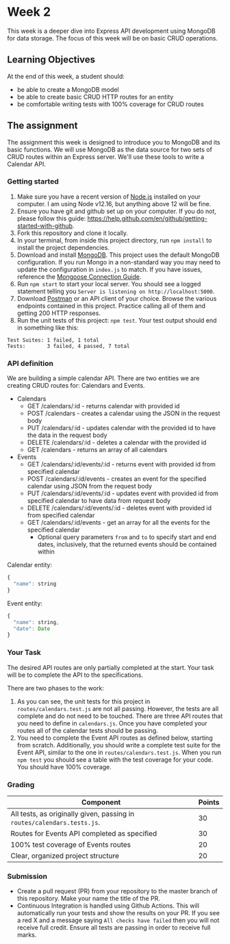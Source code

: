 # Week 2

This week is a deeper dive into Express API development using MongoDB for data storage. The focus of this week will be on basic CRUD operations.

## Learning Objectives

At the end of this week, a student should:
- be able to create a MongoDB model
- be able to create basic CRUD HTTP routes for an entity
- be comfortable writing tests with 100% coverage for CRUD routes

## The assignment

The assignment this week is designed to introduce you to MongoDB and its basic functions. We will use MongoDB as the data source for two sets of CRUD routes within an Express server. We'll use these tools to write a Calendar API.

### Getting started

1. Make sure you have a recent version of [Node.js](https://nodejs.org/en/download/) installed on your computer. I am using Node v12.16, but anything above 12 will be fine.
2. Ensure you have git and github set up on your computer. If you do not, please follow this guide: https://help.github.com/en/github/getting-started-with-github.
3. Fork this repository and clone it locally. 
4. In your terminal, from inside this project directory, run `npm install` to install the project dependencies.
5. Download and install [MongoDB](https://www.mongodb.com/try/download/community). This project uses the default MongoDB configuration. If you run Mongo in a non-standard way you may need to update the configuration in `index.js` to match. If you have issues, reference the [Mongoose Connection Guide](https://mongoosejs.com/docs/connections.html).
6. Run `npm start` to start your local server. You should see a logged statement telling you `Server is listening on http://localhost:5000`.
7. Download [Postman](https://www.postman.com/) or an API client of your choice. Browse the various endpoints contained in this project. Practice calling all of them and getting 200 HTTP responses.
8. Run the unit tests of this project: `npm test`. Your test output should end in something like this:
```
Test Suites: 1 failed, 1 total
Tests:       3 failed, 4 passed, 7 total
```

### API definition

We are building a simple calendar API. There are two entities we are creating CRUD routes for: Calendars and Events.

* Calendars
  * GET /calendars/:id - returns calendar with provided id
  * POST /calendars - creates a calendar using the JSON in the request body
  * PUT /calendars/:id - updates calendar with the provided id to have the data in the request body
  * DELETE /calendars/:id - deletes a calendar with the provided id
  * GET /calendars - returns an array of all calendars
* Events
  * GET /calendars/:id/events/:id - returns event with provided id from specified calendar 
  * POST /calendars/:id/events - creates an event for the specified calendar using JSON from the request body
  * PUT /calendars/:id/events/:id - updates event with provided id from specified calendar to have data from request body
  * DELETE /calendars/:id/events/:id - deletes event with provided id from specified calendar
  * GET /calendars/:id/events - get an array for all the events for the specified calendar
    * Optional query parameters `from` and `to` to specify start and end dates, inclusively, that the returned events should be contained within

Calendar entity:
```js
{
  "name": string
}
```
Event entity:
```js
{
  "name": string,
  "date": Date
}
```

### Your Task

The desired API routes are only partially completed at the start. Your task will be to complete the API to the specifications.

There are two phases to the work:
1. As you can see, the unit tests for this project in `routes/calendars.test.js` are not all passing. However, the tests are all complete and do not need to be touched. There are three API routes that you need to define in `calendars.js`. Once you have completed your routes all of the calendar tests should be passing.
2. You need to complete the Event API routes as defined below, starting from scratch. Additionally, you should write a complete test suite for the Event API, similar to the one in `routes/calendars.test.js`. When you run `npm test` you should see a table with the test coverage for your code. You should have 100% coverage.


### Grading

Component | Points
--------- | --------
All tests, as originally given, passing in `routes/calendars.tests.js`. | 30
Routes for Events API completed as specified | 30
100% test coverage of Events routes | 20
Clear, organized project structure | 20

### Submission

- Create a pull request (PR) from your repository to the master branch of this repository. Make your name the title of the PR. 
- Continuous Integration is handled using Github Actions. This will automatically run your tests and show the results on your PR. If you see a red X and a message saying `All checks have failed` then you will not receive full credit. Ensure all tests are passing in order to receive full marks.